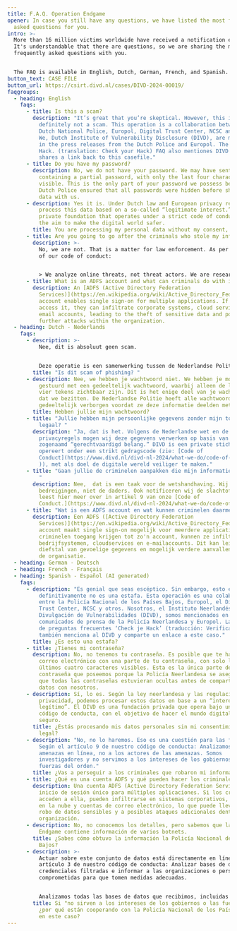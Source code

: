 ```yaml
---
title: F.A.Q. Operation Endgame
opener: In case you still have any questions, we have listed the most frequently
  asked questions for you.
intro: >-
  More than 16 million victims worldwide have received a notification email.
  It's understandable that there are questions, so we are sharing the most
  frequently asked questions with you. 


  The FAQ is available in English, Dutch, German, French, and Spanish.
button_text: CASE FILE
button_url: https://csirt.divd.nl/cases/DIVD-2024-00019/
faqgroups:
  - heading: English
    faqs:
      - title: Is this a scam?
        description: "It’s great that you’re skeptical. However, this is legit and
          definitely not a scam. This operation is a collaboration between the
          Dutch National Police, Europol, Digital Trust Center, NCSC and others.
          We, Dutch Institute of Vulnerability Disclosure (DIVD), are mentioned
          in the press releases from the Dutch Police and Europol. The ‘Check je
          Hack. (translation: Check your Hack) FAQ also mentiones DIVD and
          shares a link back to this casefile."
      - title: Do you have my password?
        description: No, we do not have your password. We may have sent you an email
          containing a partial password, with only the last four characters
          visible. This is the only part of your password we possess because the
          Dutch Police ensured that all passwords were hidden before sharing the
          data with us.
      - description: Yes it is. Under Dutch law and European privacy regulations, we can
          process this data based on a so-called “legitimate interest.”DIVD is a
          private foundation that operates under a strict code of conduct, with
          the aim to make the digital world safer.
        title: You are processing my personal data without my consent, is that legal?
      - title: Are you going to go after the criminals who stole my information?
        description: >-
          No, we are not. That is a matter for law enforcement. As per article 9
          of our code of conduct: 


          > We analyze online threats, not threat actors. We are researchers and don’t serve the needs of governments or law enforcement.
      - title: What is an ADFS account and what can criminals do with it?
        description: An [ADFS (Active Directory Federation
          Services)](https://en.wikipedia.org/wiki/Active_Directory_Federation_Services)
          account enables single sign-on for multiple applications. If criminals
          access it, they can infiltrate corporate systems, cloud services, and
          email accounts, leading to the theft of sensitive data and potential
          further attacks within the organization.
  - heading: Dutch - Nederlands
    faqs:
      - description: >-
          Nee, dit is absoluut geen scam. 


          Deze operatie is een samenwerking tussen de Nederlandse Politie, Europol, het Digital Trust Center, NCSC-NL en anderen. Wij, het Dutch Institute of Vulnerability Disclosure (DIVD), worden genoemd in de persberichten van de Nederlandse Politie en Europol. De [‘Check je Hack' FAQ](https://www.politie.nl/informatie/veel-gestelde-vragen-over-check-je-hack.html) vermeldt ook DIVD en deelt een link naar de case van ons CSIRT.
        title: "Is dit scam of phishing? "
      - description: Nee, we hebben je wachtwoord niet. We hebben je mogelijk een e-mail
          gestuurd met een gedeeltelijk wachtwoord, waarbij alleen de laatste
          vier tekens zichtbaar zijn. Dit is het enige deel van je wachtwoord
          dat we bezitten. De Nederlandse Politie heeft alle wachtwoorden
          gedeeltelijk verborgen voordat ze deze informatie deelden met anderen.
        title: Hebben jullie mijn wachtwoord?
      - title: "Jullie hebben mijn persoonlijke gegevens zonder mijn toestemming, is dat
          legaal? "
        description: "Ja, dat is het. Volgens de Nederlandse wet en de Europese
          privacyregels mogen wij deze gegevens verwerken op basis van een
          zogenaamd “gerechtvaardigd belang.” DIVD is een private stichting die
          opereert onder een strikt gedragscode (zie: [Code of
          Conduct](https://www.divd.nl/divd-nl-2024/what-we-do/code-of-conduct/\
          )), met als doel de digitale wereld veiliger te maken."
      - title: "Gaan jullie de criminelen aanpakken die mijn informatie hebben gestolen?
          "
        description: Nee,  dat is een taak voor de wetshandhaving. Wij analyseren online
          bedreigingen, niet de daders. Ook notificeren wij de slachtoffers. Je
          leest hier meer over in artikel 9 van onze [Code of
          Conduct.](https://www.divd.nl/divd-nl-2024/what-we-do/code-of-conduct/)
      - title: "Wat is een ADFS account en wat kunnen criminelen daarmee doen? "
        description: Een ADFS ([Active Directory Federation
          Services)](https://en.wikipedia.org/wiki/Active_Directory_Federation_Services)
          account maakt single sign-on mogelijk voor meerdere applicaties. Als
          criminelen toegang krijgen tot zo'n account, kunnen ze infiltreren in
          bedrijfsystemen, cloudservices en e-mailaccounts. Dit kan leiden tot
          diefstal van gevoelige gegevens en mogelijk verdere aanvallen binnen
          de organisatie.
  - heading: German - Deutsch
  - heading: French - Français
  - heading: Spanish - Español (AI generated)
    faqs:
      - description: "Es genial que seas escéptico. Sin embargo, esto es legítimo y
          definitivamente no es una estafa. Esta operación es una colaboración
          entre la Policía Nacional de los Países Bajos, Europol, el Digital
          Trust Center, NCSC y otros. Nosotros, el Instituto Neerlandés de
          Divulgación de Vulnerabilidades (DIVD), somos mencionados en los
          comunicados de prensa de la Policía Neerlandesa y Europol. La sección
          de preguntas frecuentes ‘Check je Hack’ (traducción: Verifica tu Hack)
          también menciona al DIVD y comparte un enlace a este caso."
        title: ¿Es esto una estafa?
      - title: ¿Tienes mi contraseña?
        description: No, no tenemos tu contraseña. Es posible que te hayamos enviado un
          correo electrónico con una parte de tu contraseña, con solo los
          últimos cuatro caracteres visibles. Esta es la única parte de tu
          contraseña que poseemos porque la Policía Neerlandesa se aseguró de
          que todas las contraseñas estuvieran ocultas antes de compartir los
          datos con nosotros.
      - description: Sí, lo es. Según la ley neerlandesa y las regulaciones europeas de
          privacidad, podemos procesar estos datos en base a un “interés
          legítimo”. El DIVD es una fundación privada que opera bajo un estricto
          código de conducta, con el objetivo de hacer el mundo digital más
          seguro.
        title: ¿Estás procesando mis datos personales sin mi consentimiento, es eso
          legal?
      - description: "No, no lo haremos. Eso es una cuestión para las fuerzas del orden.
          Según el artículo 9 de nuestro código de conducta: Analizamos las
          amenazas en línea, no a los actores de las amenazas. Somos
          investigadores y no servimos a los intereses de los gobiernos o las
          fuerzas del orden."
        title: ¿Vas a perseguir a los criminales que robaron mi información?
      - title: ¿Qué es una cuenta ADFS y qué pueden hacer los criminales con ella?
        description: Una cuenta ADFS (Active Directory Federation Services) permite el
          inicio de sesión único para múltiples aplicaciones. Si los criminales
          acceden a ella, pueden infiltrarse en sistemas corporativos, servicios
          en la nube y cuentas de correo electrónico, lo que puede llevar al
          robo de datos sensibles y a posibles ataques adicionales dentro de la
          organización.
      - description: No, no conocemos los detalles, pero sabemos que la Operación
          Endgame contiene información de varios botnets.
        title: ¿Sabes cómo obtuvo la información la Policía Nacional de los Países
          Bajos?
      - description: >-
          Actuar sobre este conjunto de datos está directamente en línea con el
          artículo 3 de nuestro código de conducta: Analizar bases de datos con
          credenciales filtradas e informar a las organizaciones o personas
          comprometidas para que tomen medidas adecuadas.


          Analizamos todas las bases de datos que recibimos, incluidas las de las fuerzas del orden. Sin embargo, lo hacemos de forma independiente, sin ninguna obligación o intención de compartir ninguna información específica a cambio
        title: Si "no sirven a los intereses de los gobiernos o las fuerzas del orden",
          ¿por qué están cooperando con la Policía Nacional de los Países Bajos
          en este caso?
---
```

